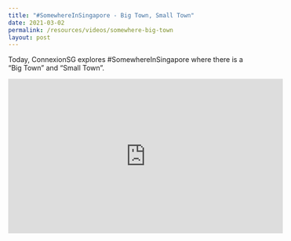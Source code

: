 ```yaml
---
title: "#SomewhereInSingapore - Big Town, Small Town"
date: 2021-03-02
permalink: /resources/videos/somewhere-big-town
layout: post
---
```


Today, ConnexionSG explores #SomewhereInSingapore where there is a “Big Town” and “Small Town”.

<iframe width="560" height="315" src="https://www.youtube.com/embed/Yxa1KHXDuL8" title="YouTube video player" frameborder="0" allow="accelerometer; autoplay; clipboard-write; encrypted-media; gyroscope; picture-in-picture" allowfullscreen></iframe>
